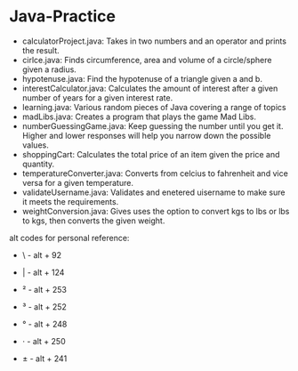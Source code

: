# Java-Practice

- calculatorProject.java: Takes in two numbers and an operator and prints the result.
- cirlce.java: Finds circumference, area and volume of a circle/sphere given a radius.
- hypotenuse.java: Find the hypotenuse of a triangle given a and b.
- interestCalculator.java: Calculates the amount of interest after a given number of years for a given interest rate.
- learning.java: Various random pieces of Java covering a range of topics
- madLibs.java: Creates a program that plays the game Mad Libs.
- numberGuessingGame.java: Keep guessing the number until you get it. Higher and lower responses will help you narrow down the possible values.
- shoppingCart: Calculates the total price of an item given the price and quantity.
- temperatureConverter.java: Converts from celcius to fahrenheit and vice versa for a given temperature.
- validateUsername.java: Validates and enetered uisername to make sure it meets the requirements.
- weightConversion.java: Gives uses the option to convert kgs to lbs or lbs to kgs, then converts the given weight.


alt codes for personal reference: 
 - \ - alt + 92
 - | - alt + 124

 - ² - alt + 253
 - ³ - alt + 252
 - ° - alt + 248
 - · - alt + 250
 - ± - alt + 241
